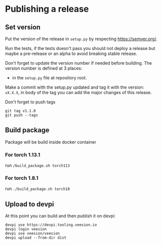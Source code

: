 # Publishing a release

## Set version
Put the version of the release in `setup.py` by respecting https://semver.org/.

Run the tests, if the tests doesn't pass you should not deploy a release but
maybe a pre-release or an alpha to avoid breaking stable release.

Don't forget to update the version number if needed before building. The version number is defined at 3 places:
* in the `setup.py` file at repository root.

Make a commit with the setup.py updated and tag it with the version: `vX.X.X`,
in body of the tag you can add the major changes of this release.

Don't forget to push tags

```
git tag v1.1.0
git push --tags
```

## Build package
Package will be build inside docker container
### For torch 1.13.1
run
`/build_package.sh torch113`

### For torch 1.8.1
run
`./build_package.sh torch18`

## Upload to devpi
At this point you can build and then publish it on devpi:
```
devpi use https://devpi.tooling.veesion.io
devpi login veesion
devpi use veesion/veesion
devpi upload --from-dir dist
```
